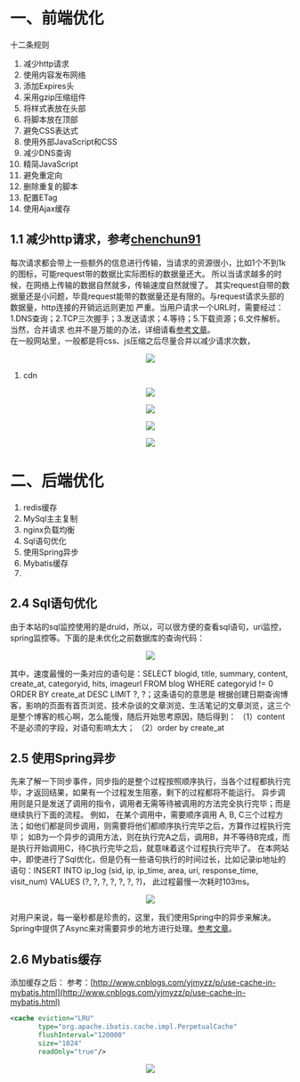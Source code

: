 # 一、前端优化
十二条规则
1. 减少http请求  
2. 使用内容发布网络 
3. 添加Expires头  
4. 采用gzip压缩组件  
5. 将样式表放在头部  
6. 将脚本放在顶部  
7. 避免CSS表达式  
8. 使用外部JavaScript和CSS  
9. 减少DNS查询  
10. 精简JavaScript  
11. 避免重定向  
12. 删除重复的脚本  
13. 配置ETag  
14. 使用Ajax缓存


## 1.1 减少http请求，参考[chenchun91](http://blog.csdn.net/chenchun91/article/details/52207008)  
每次请求都会带上一些额外的信息进行传输，当请求的资源很小，比如1个不到1k的图标，可能request带的数据比实际图标的数据量还大。 所以当请求越多的时候，在网络上传输的数据自然就多，传输速度自然就慢了。 
其实request自带的数据量还是小问题，毕竟request能带的数据量还是有限的。与request请求头部的数据量，http连接的开销远远则更加
严重。当用户请求一个URL时，需要经过：1.DNS查询；2.TCP三次握手；3.发送请求；4.等待；5.下载资源；6.文件解析。当然，合并请求
也并不是万能的办法，详细请看[参考文章](http://blog.csdn.net/chenchun91/article/details/52207008)。  
在一般网站里，一般都是将css、js压缩之后尽量合并以减少请求次数，
<div align="center">

![](http://image.wenzhihuai.com/images/20170927063827.png)

</div>



1.   cdn
<div align="center">

![](http://image.wenzhihuai.com/images/20171017101905.png)

</div>

<div align="center">

![](http://image.wenzhihuai.com/images/20171017101925.png)

</div>


<div align="center">

![](http://image.wenzhihuai.com/images/20171017112853.png)

</div>


<div align="center">

![](http://image.wenzhihuai.com/images/3d8ccd9c20171017112919.png)

</div>




# 二、后端优化
1. redis缓存  
2. MySql主主复制   
3. nginx负载均衡  
4. Sql语句优化  
5. 使用Spring异步  
6. Mybatis缓存  
7.


## 2.4 Sql语句优化
由于本站的sql监控使用的是druid，所以，可以很方便的查看sql语句，uri监控，spring监控等。下面的是未优化之前数据库的查询代码：
<div align="center">

![](http://image.wenzhihuai.com/images/20170927073316.png)

</div>

其中，速度最慢的一条对应的语句是：SELECT blogid, title, summary, content, create_at, categoryid, hits, imageurl FROM blog WHERE categoryid != 0 ORDER BY create_at DESC LIMIT ?, ?；这条语句的意思是
根据创建日期查询博客，影响的页面有首页浏览、技术杂谈的文章浏览、生活笔记的文章浏览，这三个是整个博客的核心啊，怎么能慢，随后开始思考原因，随后得到：
（1）content不是必须的字段，对语句影响太大；
（2）order by create_at


## 2.5 使用Spring异步  
先来了解一下同步事件，同步指的是整个过程按照顺序执行，当各个过程都执行完毕，才返回结果，如果有一个过程发生阻塞，剩下的过程都将不能运行。
异步调用则是只是发送了调用的指令，调用者无需等待被调用的方法完全执行完毕；而是继续执行下面的流程。
例如， 在某个调用中，需要顺序调用 A, B, C三个过程方法；如他们都是同步调用，则需要将他们都顺序执行完毕之后，方算作过程执行完毕；
 如B为一个异步的调用方法，则在执行完A之后，调用B，并不等待B完成，而是执行开始调用C，待C执行完毕之后，就意味着这个过程执行完毕了。
在本网站中，即使进行了Sql优化，但是仍有一些语句执行的时间过长，比如记录ip地址的语句：INSERT INTO ip_log (sid, ip, ip_time, area, uri, response_time, visit_num) VALUES (?, ?, ?, ?, ?, ?, ?)，
此过程最慢一次耗时103ms。
<div align="center">

![](http://image.wenzhihuai.com/images/20170927070822.png)

</div>

对用户来说，每一毫秒都是珍贵的，这里，我们使用Spring中的异步来解决。Spring中提供了Async来对需要异步的地方进行处理。[参考文章](http://blog.csdn.net/qq_21033663/article/details/51564092)。


## 2.6 Mybatis缓存

添加缓存之后：
参考：[http://www.cnblogs.com/yjmyzz/p/use-cache-in-mybatis.html](http://www.cnblogs.com/yjmyzz/p/use-cache-in-mybatis.html)
```xml
<cache eviction="LRU"
       type="org.apache.ibatis.cache.impl.PerpetualCache"
       flushInterval="120000"
       size="1024"
       readOnly="true"/>
```

<div align="center">

![](http://image.wenzhihuai.com/images/20170924081447.png)

</div>